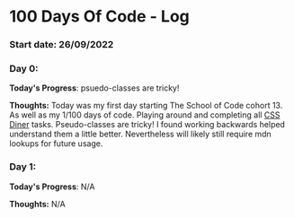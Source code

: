 # 100 Days Of Code - Log

### Start date: 26/09/2022

### Day 0:

**Today's Progress**: psuedo-classes are tricky!

**Thoughts:** Today was my first day starting The School of Code cohort 13. As well as my 1/100 days of code. Playing around and completing all [CSS Diner](https://flukeout.github.io/) tasks. Pseudo-classes are tricky! I found working backwards helped understand them a little better. Nevertheless will likely still require mdn lookups for future usage.

<!-- **Link to work:** [Calculator App](http://www.example.com) -->

### Day 1:

**Today's Progress**: N/A

**Thoughts:** N/A
